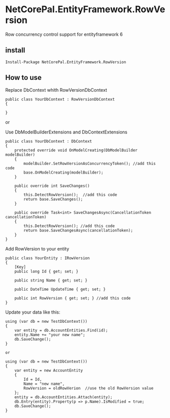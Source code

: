 ﻿# NetCorePal.EntityFramework.RowVersion

Row concurrency control  support for entityframework 6

## install
```
Install-Package NetCorePal.EntityFramework.RowVersion
```

## How to use

Replace DbContext whith RowVersionDbContext
```
public class YourDbContext : RowVersionDbContext
{

}
```

or

Use DbModelBuilderExtensions and DbContextExtensions
```
public class YourDbContext : DbContext
{
    protected override void OnModelCreating(DbModelBuilder modelBuilder)
    {
        modelBuilder.SetRowVersionAsConcurrencyToken(); //add this code
        base.OnModelCreating(modelBuilder);
    }

    public override int SaveChanges()
    {
        this.DetectRowVersion();  //add this code
        return base.SaveChanges();
    }

    public override Task<int> SaveChangesAsync(CancellationToken cancellationToken)
    {
        this.DetectRowVersion(); //add this code
        return base.SaveChangesAsync(cancellationToken);
    }
}
```


Add RowVersion to your entity
```
public class YourEntity : IRowVersion
{
    [Key]
    public long Id { get; set; }

    public string Name { get; set; }

    public DateTime UpdateTime { get; set; }

    public int RowVersion { get; set; } //add this code
}
```


Update your data like this:
```
using (var db = new TestDbContext())
{
    var entity = db.AccountEntities.Find(id);
    entity.Name += "your new name";
    db.SaveChange();
}

or

using (var db = new TestDbContext())
{
    var entity = new AccountEntity
    {
        Id = Id,
        Name = "new name",
        RowVersion = oldRowVerion  //use the old RowVersion value
    };
    entity = db.AccountEntities.Attach(entity);
    db.Entry(entity).Property(p => p.Name).IsModified = true;
    db.SaveChange();
}
```